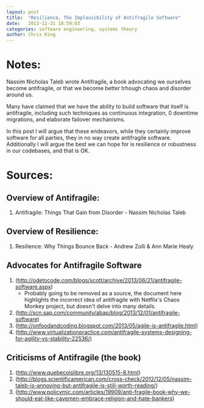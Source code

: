 ```yaml
---
layout: post
title:  "Resilience, The Implausibility of Antifragile Software"
date:   2013-12-31 18:59:03
categories: software engineering, systems theory
author: Chris King
---
```


# Notes:

Nassim Nicholas Taleb wrote Antifragile, a book advocating we ourselves become antifragile, or that we become better trhough chaos and disorder around us.

Many have claimed that we have the ability to build software that itself is antifragile, including such techniques as continuous integration, 0 downtime migrations, and elaborate failover mechanisms. 

In this post I will argue that these endeavors, while they certainly improve software for all parties, they in no way create antifragile software. Additionally I will argue the best we can hope for is resilience or robustness in our codebases, and that is OK.


# Sources: 

## Overview of Antifragile:

1. Antifragile: Things That Gain from Disorder - Nassim Nicholas Taleb

## Overview of Resilience:

1. Resilience: Why Things Bounce Back - Andrew Zolli & Ann Marie Healy

## Advocates for Antifragile Software

1. (http://odetocode.com/blogs/scott/archive/2013/06/21/antifragile-software.aspx)
    * Probably going to be removed as a source, the document here highlights the incorrect idea of antifragile with Netflix's Chaos Monkey project, but doesn't delve into many details.
2. (http://scn.sap.com/community/abap/blog/2013/12/01/antifragile-software)
3. (http://onfoodandcoding.blogspot.com/2013/05/agile-is-antifragile.html)
4. (http://www.virtualizationpractice.com/antifragile-systems-designing-for-agility-vs-stability-22536/)

## Criticisms of Antifragile (the book)

1. (http://www.quebecoislibre.org/13/130515-8.html)
2. (http://blogs.scientificamerican.com/cross-check/2012/12/05/nassim-taleb-is-annoying-but-antifragile-is-still-worth-reading/)
3. (http://www.policymic.com/articles/19909/anti-fragile-book-why-we-should-eat-like-cavemen-embrace-religion-and-hate-bankers)


